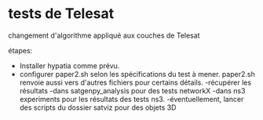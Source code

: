 # tests de Telesat

changement d'algorithme appliqué aux couches de Telesat

étapes:
 - Installer hypatia comme prévu. 
 - configurer paper2.sh selon les spécifications du test à mener. paper2.sh renvoie aussi vers d'autres fichiers pour certains détails.
 -récupérer les résultats
	-dans satgenpy_analysis pour des tests networkX
	-dans ns3 experiments pour les résultats des tests ns3.
	-éventuellement, lancer des scripts du dossier satviz pour des objets 3D